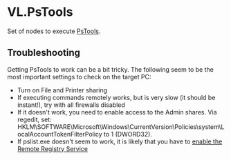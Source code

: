 # VL.PsTools
Set of nodes to execute [PsTools](https://docs.microsoft.com/en-us/sysinternals/downloads/pstools).

## Troubleshooting
Getting PsTools to work can be a bit tricky. The following seem to be the most important settings to check on the target PC:

* Turn on File and Printer sharing
* If executing commands remotely works, but is very slow (it should be instant!), try with all firewalls disabled
* If it doesn't work, you need to enable access to the Admin shares. Via regedit, set: HKLM\SOFTWARE\Microsoft\Windows\CurrentVersion\Policies\system\LocalAccountTokenFilterPolicy to 1 (DWORD32).
* If pslist.exe doesn't seem to work, it is likely that you have to [enable the Remote Registry Service](https://kb.paessler.com/en/topic/15543-how-do-i-enable-the-remote-registry-service-on-a-windows-pc)
